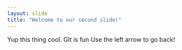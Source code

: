 ```yaml
---
layout: slide
title: "Welcome to our second slide!"
---
```

Yup this thing cool. GIt is fun
Use the left arrow to go back!
